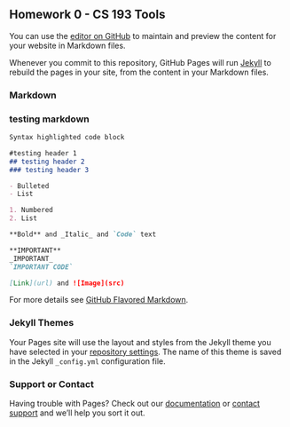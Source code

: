 ## Homework 0 - CS 193 Tools

You can use the [editor on GitHub](https://github.com/kalutes/CS193_Fall18_Lab1/edit/master/index.md) to maintain and preview the content for your website in Markdown files.

Whenever you commit to this repository, GitHub Pages will run [Jekyll](https://jekyllrb.com/) to rebuild the pages in your site, from the content in your Markdown files.

### Markdown

### testing markdown

```markdown
Syntax highlighted code block

#testing header 1
## testing header 2
### testing header 3

- Bulleted
- List

1. Numbered
2. List

**Bold** and _Italic_ and `Code` text

**IMPORTANT**
_IMPORTANT_
`IMPORTANT CODE`

[Link](url) and ![Image](src)
```

For more details see [GitHub Flavored Markdown](https://guides.github.com/features/mastering-markdown/).

### Jekyll Themes

Your Pages site will use the layout and styles from the Jekyll theme you have selected in your [repository settings](https://github.com/kalutes/CS193_Fall18_Lab1/settings). The name of this theme is saved in the Jekyll `_config.yml` configuration file.

### Support or Contact

Having trouble with Pages? Check out our [documentation](https://help.github.com/categories/github-pages-basics/) or [contact support](https://github.com/contact) and we’ll help you sort it out.
